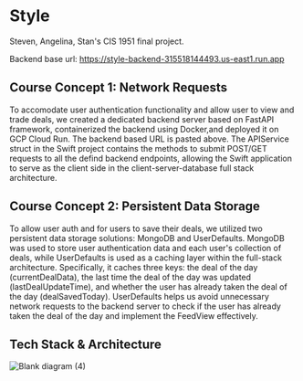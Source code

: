 # Style

Steven, Angelina, Stan's CIS 1951 final project.

Backend base url: https://style-backend-315518144493.us-east1.run.app

## Course Concept 1: Network Requests

To accomodate user authentication functionality and allow user to view and trade deals, we created a dedicated backend server based on FastAPI framework, containerized the backend using Docker,and deployed it on GCP Cloud Run. The backend based URL is pasted above. The APIService struct in the Swift project contains the methods to submit POST/GET requests to all the defind backend endpoints, allowing the Swift application to serve as the client side in the client-server-database full stack architecture.

## Course Concept 2: Persistent Data Storage

To allow user auth and for users to save their deals, we utilized two persistent data storage solutions: MongoDB and UserDefaults. MongoDB was used to store user authentication data and each user's collection of deals, while UserDefaults is used as a caching layer within the full-stack architecture. Specifically, it caches three keys: the deal of the day (currentDealData), the last time the deal of the day was updated (lastDealUpdateTime), and whether the user has already taken the deal of the day (dealSavedToday). UserDefaults helps us avoid unnecessary network requests to the backend server to check if the user has already taken the deal of the day and implement the FeedView effectively.

## Tech Stack & Architecture

![Blank diagram (4)](https://github.com/user-attachments/assets/ee6d369e-4d0a-46cd-b41d-e17f593e08d4)
